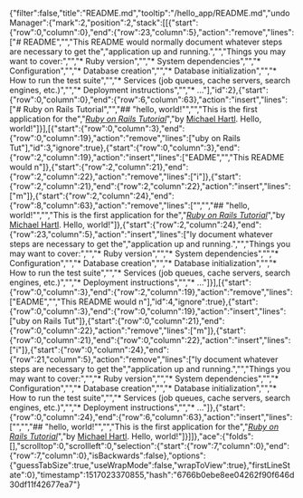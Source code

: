 {"filter":false,"title":"README.md","tooltip":"/hello_app/README.md","undoManager":{"mark":2,"position":2,"stack":[[{"start":{"row":0,"column":0},"end":{"row":23,"column":5},"action":"remove","lines":["# README","","This README would normally document whatever steps are necessary to get the","application up and running.","","Things you may want to cover:","","* Ruby version","","* System dependencies","","* Configuration","","* Database creation","","* Database initialization","","* How to run the test suite","","* Services (job queues, cache servers, search engines, etc.)","","* Deployment instructions","","* ..."],"id":2},{"start":{"row":0,"column":0},"end":{"row":6,"column":63},"action":"insert","lines":["# Ruby on Rails Tutorial","","## \"hello, world!\"","","This is the first application for the","[*Ruby on Rails Tutorial*](http://www.railstutorial.org/)","by [Michael Hartl](http://www.michaelhartl.com/). Hello, world!"]}],[{"start":{"row":0,"column":3},"end":{"row":0,"column":19},"action":"remove","lines":["uby on Rails Tut"],"id":3,"ignore":true},{"start":{"row":0,"column":3},"end":{"row":2,"column":19},"action":"insert","lines":["EADME","","This README would n"]},{"start":{"row":2,"column":21},"end":{"row":2,"column":22},"action":"remove","lines":["i"]},{"start":{"row":2,"column":21},"end":{"row":2,"column":22},"action":"insert","lines":["m"]},{"start":{"row":2,"column":24},"end":{"row":8,"column":63},"action":"remove","lines":["","","## \"hello, world!\"","","This is the first application for the","[*Ruby on Rails Tutorial*](http://www.railstutorial.org/)","by [Michael Hartl](http://www.michaelhartl.com/). Hello, world!"]},{"start":{"row":2,"column":24},"end":{"row":23,"column":5},"action":"insert","lines":["ly document whatever steps are necessary to get the","application up and running.","","Things you may want to cover:","","* Ruby version","","* System dependencies","","* Configuration","","* Database creation","","* Database initialization","","* How to run the test suite","","* Services (job queues, cache servers, search engines, etc.)","","* Deployment instructions","","* ..."]}],[{"start":{"row":0,"column":3},"end":{"row":2,"column":19},"action":"remove","lines":["EADME","","This README would n"],"id":4,"ignore":true},{"start":{"row":0,"column":3},"end":{"row":0,"column":19},"action":"insert","lines":["uby on Rails Tut"]},{"start":{"row":0,"column":21},"end":{"row":0,"column":22},"action":"remove","lines":["m"]},{"start":{"row":0,"column":21},"end":{"row":0,"column":22},"action":"insert","lines":["i"]},{"start":{"row":0,"column":24},"end":{"row":21,"column":5},"action":"remove","lines":["ly document whatever steps are necessary to get the","application up and running.","","Things you may want to cover:","","* Ruby version","","* System dependencies","","* Configuration","","* Database creation","","* Database initialization","","* How to run the test suite","","* Services (job queues, cache servers, search engines, etc.)","","* Deployment instructions","","* ..."]},{"start":{"row":0,"column":24},"end":{"row":6,"column":63},"action":"insert","lines":["","","## \"hello, world!\"","","This is the first application for the","[*Ruby on Rails Tutorial*](http://www.railstutorial.org/)","by [Michael Hartl](http://www.michaelhartl.com/). Hello, world!"]}]]},"ace":{"folds":[],"scrolltop":0,"scrollleft":0,"selection":{"start":{"row":7,"column":0},"end":{"row":7,"column":0},"isBackwards":false},"options":{"guessTabSize":true,"useWrapMode":false,"wrapToView":true},"firstLineState":0},"timestamp":1517023370855,"hash":"6766b0ebe8ee04262f90f646d30df11f42677ea7"}